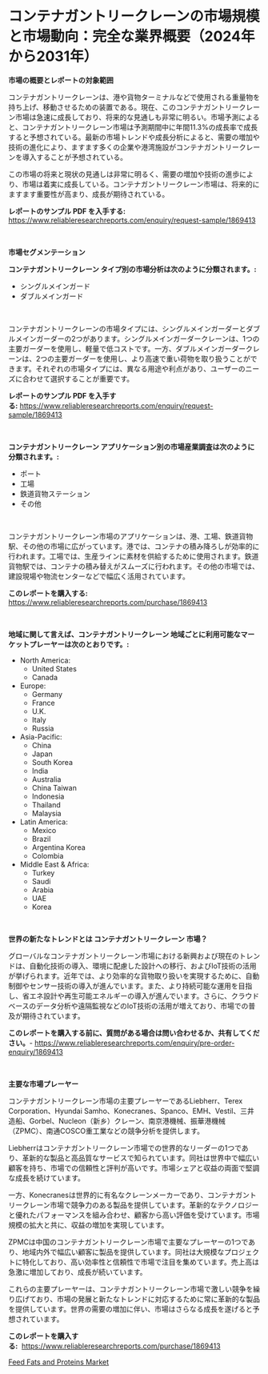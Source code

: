 <p><h1>コンテナガントリークレーンの市場規模と市場動向：完全な業界概要（2024年から2031年）</h1></p><p><strong>市場の概要とレポートの対象範囲</strong></p>
<p><p>コンテナガントリークレーンは、港や貨物ターミナルなどで使用される重量物を持ち上げ、移動させるための装置である。現在、このコンテナガントリークレーン市場は急速に成長しており、将来的な見通しも非常に明るい。市場予測によると、コンテナガントリークレーン市場は予測期間中に年間11.3%の成長率で成長すると予想されている。最新の市場トレンドや成長分析によると、需要の増加や技術の進化により、ますます多くの企業や港湾施設がコンテナガントリークレーンを導入することが予想されている。</p><p>この市場の将来と現状の見通しは非常に明るく、需要の増加や技術の進歩により、市場は着実に成長している。コンテナガントリークレーン市場は、将来的にますます重要性が高まり、成長が期待されている。</p></p>
<p><strong>レポートのサンプル PDF を入手する:</strong> <a href="https://www.reliableresearchreports.com/enquiry/request-sample/1869413">https://www.reliableresearchreports.com/enquiry/request-sample/1869413</a></p>
<p>&nbsp;</p>
<p><strong>市場セグメンテーション</strong></p>
<p><strong>コンテナガントリークレーン タイプ別の市場分析は次のように分類されます。:</strong></p>
<p><ul><li>シングルメインガード</li><li>ダブルメインガード</li></ul></p>
<p>&nbsp;</p>
<p><p>コンテナガントリークレーンの市場タイプには、シングルメインガーダーとダブルメインガーダーの2つがあります。シングルメインガーダークレーンは、1つの主要ガーダーを使用し、軽量で低コストです。一方、ダブルメインガーダークレーンは、2つの主要ガーダーを使用し、より高速で重い荷物を取り扱うことができます。それぞれの市場タイプには、異なる用途や利点があり、ユーザーのニーズに合わせて選択することが重要です。</p></p>
<p><strong>レポートのサンプル PDF を入手する:</strong>&nbsp;<a href="https://www.reliableresearchreports.com/enquiry/request-sample/1869413">https://www.reliableresearchreports.com/enquiry/request-sample/1869413</a></p>
<p>&nbsp;</p>
<p><strong> コンテナガントリークレーン アプリケーション別の市場産業調査は次のように分類されます。:</strong></p>
<p><ul><li>ポート</li><li>工場</li><li>鉄道貨物ステーション</li><li>その他</li></ul></p>
<p>&nbsp;</p>
<p><p>コンテナガントリークレーン市場のアプリケーションは、港、工場、鉄道貨物駅、その他の市場に広がっています。港では、コンテナの積み降ろしが効率的に行われます。工場では、生産ラインに素材を供給するために使用されます。鉄道貨物駅では、コンテナの積み替えがスムーズに行われます。その他の市場では、建設現場や物流センターなどで幅広く活用されています。</p></p>
<p><strong>このレポートを購入する:</strong>&nbsp; <a href="https://www.reliableresearchreports.com/purchase/1869413">https://www.reliableresearchreports.com/purchase/1869413</a></p>
<p>&nbsp;</p>
<p><strong>地域に関して言えば、コンテナガントリークレーン 地域ごとに利用可能なマーケットプレーヤーは次のとおりです。:</strong></p>
<p><ul>
    <li>
        North America:
        <ul>
            <li>United States</li>
            <li>Canada</li>
        </ul>
    </li>
    <li>
        Europe:
        <ul>
            <li>Germany</li>
            <li>France</li>
            <li>U.K.</li>
            <li>Italy</li>
            <li>Russia</li>
        </ul>
    </li>
    <li>
        Asia-Pacific:
        <ul>
            <li>China</li>
            <li>Japan</li>
            <li>South Korea</li>
            <li>India</li>
            <li>Australia</li>
            <li>China Taiwan</li>
            <li>Indonesia</li>
            <li>Thailand</li>
            <li>Malaysia</li>
        </ul>
    </li>
    <li>
        Latin America:
        <ul>
            <li>Mexico</li>
            <li>Brazil</li>
            <li>Argentina Korea</li>
            <li>Colombia</li>
        </ul>
    </li>
    <li>
        Middle East & Africa:
        <ul>
            <li>Turkey</li>
            <li>Saudi</li>
            <li>Arabia</li>
            <li>UAE</li>
            <li>Korea</li>
        </ul>
    </li>
    </ul></p>
<p>&nbsp;</p>
<p><strong>世界の新たなトレンドとは コンテナガントリークレーン 市場？</strong></p>
<p><p>グローバルなコンテナガントリークレーン市場における新興および現在のトレンドは、自動化技術の導入、環境に配慮した設計への移行、およびIoT技術の活用が挙げられます。近年では、より効率的な貨物取り扱いを実現するために、自動制御やセンサー技術の導入が進んでいます。また、より持続可能な運用を目指し、省エネ設計や再生可能エネルギーの導入が進んでいます。さらに、クラウドベースのデータ分析や遠隔監視などのIoT技術の活用が増えており、市場での普及が期待されています。</p></p>
<p><strong>このレポートを購入する前に、質問がある場合は問い合わせるか、共有してください。</strong>- <a href="https://www.reliableresearchreports.com/enquiry/pre-order-enquiry/1869413">https://www.reliableresearchreports.com/enquiry/pre-order-enquiry/1869413</a></p>
<p>&nbsp;</p>
<p><strong>主要な市場プレーヤー</strong></p>
<p><p>コンテナガントリークレーン市場の主要プレーヤーであるLiebherr、Terex Corporation、Hyundai Samho、Konecranes、Spanco、EMH、Vestil、三井造船、Gorbel、Nucleon（新乡）クレーン、南京港機械、振華港機械（ZPMC）、南通COSCO重工業などの競争分析を提供します。</p><p>Liebherrはコンテナガントリークレーン市場での世界的なリーダーの1つであり、革新的な製品と高品質なサービスで知られています。同社は世界中で幅広い顧客を持ち、市場での信頼性と評判が高いです。市場シェアと収益の両面で堅調な成長を続けています。</p><p>一方、Konecranesは世界的に有名なクレーンメーカーであり、コンテナガントリークレーン市場で競争力のある製品を提供しています。革新的なテクノロジーと優れたパフォーマンスを組み合わせ、顧客から高い評価を受けています。市場規模の拡大と共に、収益の増加を実現しています。</p><p>ZPMCは中国のコンテナガントリークレーン市場で主要なプレーヤーの1つであり、地域内外で幅広い顧客に製品を提供しています。同社は大規模なプロジェクトに特化しており、高い効率性と信頼性で市場で注目を集めています。売上高は急激に増加しており、成長が続いています。</p><p>これらの主要プレーヤーは、コンテナガントリークレーン市場で激しい競争を繰り広げており、市場の発展と新たなトレンドに対応するために常に革新的な製品を提供しています。世界の需要の増加に伴い、市場はさらなる成長を遂げると予想されています。</p></p>
<p><strong>このレポートを購入する:</strong>&nbsp;&nbsp;<a href="https://www.reliableresearchreports.com/purchase/1869413">https://www.reliableresearchreports.com/purchase/1869413</a></p>
<p><p><a href="https://funky-papaya-cf4.notion.site/Feed-Fats-and-Proteins-Market-Research-Report-Unlocks-Analysis-on-the-Market-Financial-Status-Marke-28bbc20a61a144e4b412de1ec062dc3e">Feed Fats and Proteins Market</a></p></p>